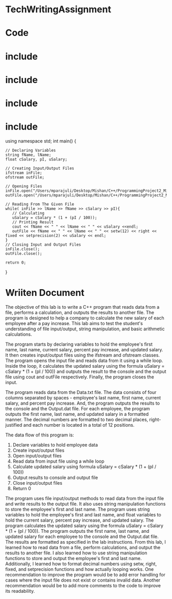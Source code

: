 # TechWritingAssignment
# Code

# include   <iostream>
# include   <fstream>
# include   <iomanip>
# include   <string>
using namespace std;
int main()
{
    
    // Declaring Variables
    string fName, lName;
    float cSalary, pI, uSalary;

    // Creating Input/Output Files
    ifstream inFile;
    ofstream outFile;

    // Opening Files
    inFile.open("/Users/mparajuli/Desktop/Mishan/C++/ProgrammingProject2_Mishan/ProgrammingProject2_Mishan/Data.txt");
    outFile.open("/Users/mparajuli/Desktop/Mishan/C++/ProgrammingProject2_Mishan/ProgrammingProject2_Mishan/Output.dat");

    // Reading From The Given File
    while( inFile >> lName >> fName >> cSalary >> pI){
       // Calculating
       uSalary = cSalary * (1 + (pI / 100));
       // Printing Result
       cout << fName << " " << lName << " " << uSalary <<endl;
       outFile << fName << " " << lName << " " << setw(12) << right << fixed << setprecision(2) << uSalary << endl;
    }
    // Closing Input and Output Files
    inFile.close();
    outFile.close();

    return 0;
}

  # Wriiten Document
The objective of this lab is to write a C++ program that reads data from a file, performs a calculation, and outputs the results to another file. The program is designed to help a company to calculate the new salary of each employee after a pay increase. This lab aims to test the student's understanding of file input/output, string manipulation, and basic arithmetic calculations.


The program starts by declaring variables to hold the employee's first name, last name, current salary, percent pay increase, and updated salary. It then creates input/output files using the ifstream and ofstream classes. The program opens the input file and reads data from it using a while loop. Inside the loop, it calculates the updated salary using the formula uSalary = cSalary * (1 + (pI / 100)) and outputs the result to the console and the output file using cout and outFile respectively. Finally, the program closes the input.


 The program reads data from the Data.txt file. The data consists of four columns separated by spaces - employee's last name, first name, current salary, and percent pay increase. And, the program outputs the results to the console and the Output.dat file. For each employee, the program outputs the first name, last name, and updated salary in a formatted manner. The decimal numbers are formatted to two decimal places, right-justified and each number is located in a total of 12 positions.
 
 
The data flow of this program is:
1.	Declare variables to hold employee data
2.	Create input/output files
3.	Open input/output files
4.	Read data from input file using a while loop
5.	Calculate updated salary using formula uSalary = cSalary * (1 + (pI / 100))
6.	Output results to console and output file
7.	Close input/output files
8.	Return 0


 The program uses file input/output methods to read data from the input file and write results to the output file. It also uses string manipulation functions to store the employee's first and last name. The program uses string variables to hold the employee's first and last name, and float variables to hold the current salary, percent pay increase, and updated salary. The program calculates the updated salary using the formula uSalary = cSalary * (1 + (pI / 100)). The program outputs the first name, last name, and updated salary for each employee to the console and the Output.dat file. The results are formatted as specified in the lab instructions.
From this lab, I learned how to read data from a file, perform calculations, and output the results to another file. I also learned how to use string manipulation functions to store and output the employee's first and last name. Additionally, I learned how to format decimal numbers using setw, right, fixed, and setprecision functions and how actually looping works. One recommendation to improve the program would be to add error handling for cases where the input file does not exist or contains invalid data. Another recommendation would be to add more comments to the code to improve its readability.


